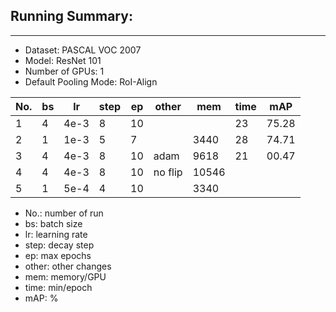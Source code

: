 ## Running Summary:
---
* Dataset: PASCAL VOC 2007
* Model: ResNet 101
* Number of GPUs: 1
* Default Pooling Mode: RoI-Align

No. | bs | lr | step | ep | other | mem | time | mAP
----|----|----|----|----|----|----|----|----
1 | 4 | 4e-3 | 8 | 10 |      |      | 23 | 75.28
2 | 1 | 1e-3 | 5 | 7  |      | 3440 | 28 | 74.71
3 | 4 | 4e-3 | 8 | 10 | adam | 9618 | 21 | 00.47
4 | 4 | 4e-3 | 8 | 10 | no flip | 10546 |   |
5 | 1 | 5e-4 | 4 | 10 |     | 3340  |   |

* No.: number of run
* bs: batch size
* lr: learning rate
* step: decay step
* ep: max epochs
* other: other changes
* mem: memory/GPU
* time: min/epoch
* mAP: %
